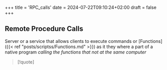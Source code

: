 +++
title = 'RPC_calls'
date = 2024-07-22T09:10:24+02:00
draft = false
+++

## Remote Procedure Calls

Server or a service that allows clients to execute commands or [Functions]({{< ref "posts/scriptss/Functions.md" >}}) as it they where a part of a native program 
*calling the functions that not at the same computer*


>[!quote] 